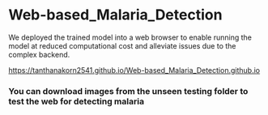 # Web-based_Malaria_Detection
We deployed the trained model into a web browser to enable running the model at reduced computational cost and alleviate issues due to the complex backend. 

https://tanthanakorn2541.github.io/Web-based_Malaria_Detection.github.io

### You can download images from the unseen testing folder to test the web for detecting malaria
